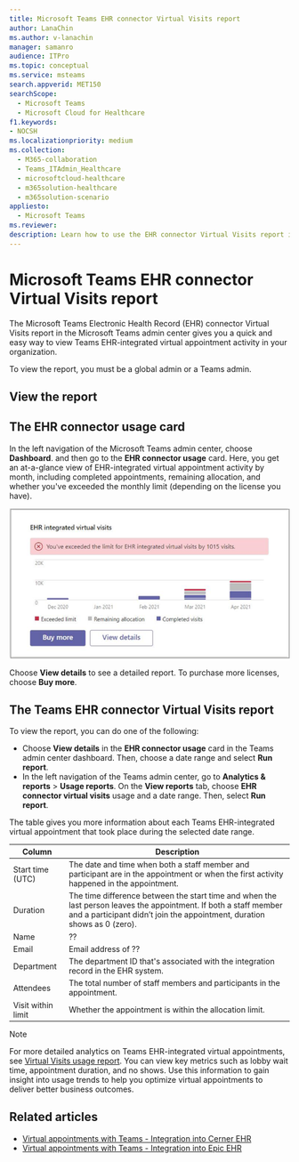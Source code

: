 ```yaml
---
title: Microsoft Teams EHR connector Virtual Visits report
author: LanaChin
ms.author: v-lanachin
manager: samanro
audience: ITPro
ms.topic: conceptual
ms.service: msteams
search.appverid: MET150
searchScope:
  - Microsoft Teams
  - Microsoft Cloud for Healthcare
f1.keywords:
- NOCSH
ms.localizationpriority: medium
ms.collection: 
  - M365-collaboration
  - Teams_ITAdmin_Healthcare
  - microsoftcloud-healthcare
  - m365solution-healthcare
  - m365solution-scenario
appliesto: 
  - Microsoft Teams
ms.reviewer: 
description: Learn how to use the EHR connector Virtual Visits report in the Microsoft Teams admin center to get an overview of EHR-integrated virtual appointment activity in your organization. 
---
```


# Microsoft Teams EHR connector Virtual Visits report

The Microsoft Teams Electronic Health Record (EHR) connector Virtual Visits report in the Microsoft Teams admin center gives you a quick and easy way to view Teams EHR-integrated virtual appointment activity in your organization.

To view the report, you must be a global admin or a Teams admin. 

## View the report

## The EHR connector usage card

In the left navigation of the Microsoft Teams admin center, choose **Dashboard**. and then go to the **EHR connector usage** card. Here, you get an at-a-glance view of EHR-integrated virtual appointment activity by month, including completed appointments, remaining allocation, and whether you've exceeded the monthly limit (depending on the license you have).

 ![Screenshot of the EHR connector usage card in the Teams admin center dashboard](../../media/admin-connector-report.png)

Choose **View details** to see a detailed report. To purchase more licenses, choose **Buy more**.

## The Teams EHR connector Virtual Visits report

To view the report, you can do one of the following:

- Choose **View details** in the **EHR connector usage** card in the Teams admin center dashboard. Then, choose a date range and select **Run report**.
- In the left navigation of the Teams admin center, go to **Analytics & reports** > **Usage reports**. On the **View reports** tab, choose **EHR connector virtual visits** usage and a date range. Then, select **Run report**.

The table gives you more information about each Teams EHR-integrated virtual appointment that took place during the selected date range.

|Column  |Description  |
|---------|---------|
|Start time (UTC)  | The date and time when both a staff member and participant are in the appointment or when the first activity happened in the appointment.      |
|Duration    | The time difference between the start time and when the last person leaves the appointment. If both a staff member and a participant didn’t join the appointment, duration shows as 0 (zero).        |
|Name     | ??        |
|Email    | Email address of ??       |
|Department    | The department ID that's associated with the integration record in the EHR system.        |
|Attendees    | The total number of staff members and participants in the appointment.        |
|Visit within limit  | Whether the appointment is within the allocation limit.      |

> [!NOTE]
> For more detailed analytics on Teams EHR-integrated virtual appointments, see [Virtual Visits usage report](../../teams-analytics-and-reports/virtual-visits-usage-report.md). You can view key metrics such as lobby wait time, appointment duration, and no shows. Use this information to gain insight into usage trends to help you optimize virtual appointments to deliver better business outcomes.

## 

## Related articles

- [Virtual appointments with Teams - Integration into Cerner EHR](ehr-admin-cerner.md)
- [Virtual appointments with Teams - Integration into Epic EHR](ehr-admin.md)
